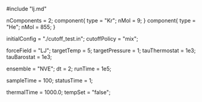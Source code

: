 #include "lj.md"

nComponents = 2;
component{
  type = "Kr";
  nMol = 9;
}
component{
  type = "He";
  nMol = 855;
}

initialConfig = "./cutoff_test.in";
cutoffPolicy = "mix";

forceField = "LJ";
targetTemp = 5;
targetPressure = 1;
tauThermostat = 1e3;
tauBarostat = 1e3;

ensemble = "NVE";
dt = 2;
runTime = 1e5;

sampleTime = 100;
statusTime = 1;

thermalTime = 1000.0;
tempSet = "false";
